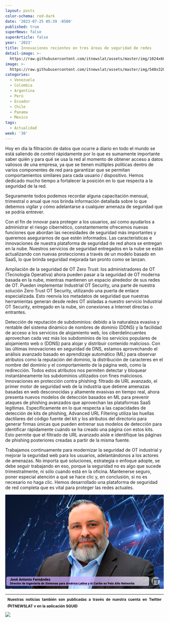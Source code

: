 ```yaml
---
layout: posts
color-schema: red-dark
date: '2023-07-25 05:39 -0500'
published: true
superNews: false
superArticle: false
year: '2023'
title: Innovaciones recientes en tres áreas de seguridad de redes
detail-image: >-
  https://raw.githubusercontent.com/itnewslat/assets/master/img/1024x680/Jose-Antonio-Fernandez-g.jpg
image: >-
  https://raw.githubusercontent.com/itnewslat/assets/master/img/540x320/Jose-Antonio-Fernandez-p.jpg
categories:
  - Venezuela
  - Colombia
  - Argentina
  - Perú
  - Ecuador
  - Chile
  - Panama
  - Mexico
tags:
  - Actualidad
week: '30'
---
```

Hoy en día la filtración de datos que ocurre a diario en todo el mundo se está saliendo de control rápidamente por lo que es sumamente importante saber quién y para qué se usa la red al momento de obtener acceso a datos valiosos de una empresa, ya que se tienen múltiples políticas dentro de varios componentes de red para garantizar que se permitan comportamientos similares para cada usuario / dispositivo. Hemos dedicado mucho tiempo a fortalecer la posición en lo que respecta a la seguridad de la red. 

Seguramente todos podemos recordar alguna capacitación mensual, trimestral o anual que nos brinda información detallada sobre lo que debemos vigilar y cómo adelantarse a cualquier amenaza de seguridad que se podría entrever. 

Con el fin de innovar para proteger a los usuarios, así como ayudarlos a administrar el riesgo cibernético, constantemente ofrecemos nuevas funciones que abordan las necesidades de seguridad más importantes y queremos asegurarnos de que estén informados. Las características e innovaciones de nuestra plataforma de seguridad de red ahora se entregan en la nube. Nuestros servicios de seguridad entregados en la nube se están actualizando con nuevas protecciones a través de un modelo basado en SaaS, lo que brinda seguridad mejorada tan pronto como se lanzan.

Ampliación de la seguridad de OT Zero Trust: los administradores de OT (Tecnología Operativa) ahora pueden pasar a la seguridad de OT moderna basada en la nube, mientras mantienen un espacio alrededor de sus redes de OT. Pueden implementar Industrial OT Security, una parte de nuestra solución Zero Trust OT Security, utilizando una puerta de enlace especializada. Esto reenvía los metadatos de seguridad que nuestras herramientas generan desde redes OT aisladas a nuestro servicio Industrial OT Security, entregado en la nube, sin conexiones a Internet directas o entrantes. 

Detección de reputación de subdominios: debido a la naturaleza evasiva y rentable del sistema dinámico de nombres de dominio (DDNS) y la facilidad de acceso a los servicios de alojamiento web, los ciberdelincuentes aprovechan cada vez más los subdominios de los servicios populares de alojamiento web o (DDNS) para alojar y distribuir contenido malicioso. Con las últimas innovaciones en seguridad de DNS, estamos aprovechando el análisis avanzado basado en aprendizaje automático (ML) para observar atributos como la reputación del dominio, la distribución de caracteres en el nombre del dominio y el comportamiento de la página web, como la redirección. Todos estos atributos nos permiten detectar y bloquear instantáneamente los subdominios utilizados con fines maliciosos. 
Innovaciones en protección contra phishing: filtrado de URL avanzado, el primer motor de seguridad web de la industria que detiene amenazas basadas en web desconocidas y altamente evasivas en tiempo real, ahora presenta nuevos modelos de detección basados en ML para prevenir ataques de phishing avanzados que aprovechan las plataformas SaaS legítimas. Específicamente en lo que respecta a las capacidades de detección de kits de phishing, Advanced URL Filtering utiliza las huellas dactilares del código fuente del kit y los atributos del directorio para generar firmas únicas que pueden entrenar sus modelos de detección para identificar rápidamente cuándo se ha creado una página con estos kits. Esto permite que el filtrado de URL avanzado aísle e identifique las páginas de phishing posteriores creadas a partir de la misma fuente. 

Trabajamos continuamente para modernizar la seguridad de OT industrial y mejorar la seguridad web para los usuarios, adelantándonos a los actores de amenazas. No importa qué soluciones, estrategia o enfoque adopte, se debe seguir trabajando en eso, porque la seguridad no es algo que sucede trimestralmente, ni sólo cuando está en la oficina. Mantenerse seguro, poner especial atención a qué se hace clic y, en conclusión, si no es necesario no haga clic. Hemos desarrollado una plataforma de seguridad de red completa que es vital para proteger las redes actuales.

![](https://raw.githubusercontent.com/itnewslat/assets/master/img/540x320/Jose-Antonio-Fernandez-p.jpg)

<table style="height: 42px;" width="569">
<tbody>
<tr>
<td style="text-align: justify;"><sub><strong>Nuestras noticias también son publicadas a través de nuestra cuenta en Twitter <a href="https://twitter.com/itnewslat?lang=es">@ITNEWSLAT</a> y en la aplicación <a href="https://squidapp.co/en/">SQUID</a></strong></sub></td>
</tr>
</tbody>
</table>
<img src="https://tracker.metricool.com/c3po.jpg?hash=56f88a41e39ab42c063cc51676587a04"/>